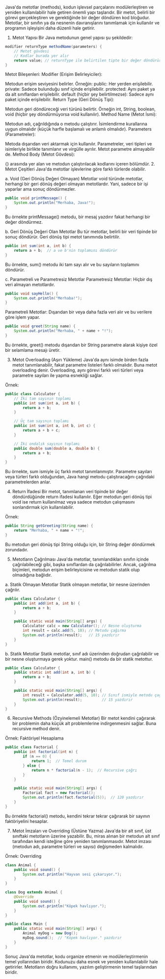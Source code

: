 Java'da metotlar (methods), kodun işlevsel parçalarını modülerleştiren ve yeniden kullanılabilir hale getiren önemli yapı taşlarıdır. Bir metot, belirli bir görevi gerçekleştiren ve gerektiğinde bir değer döndüren kod bloğudur. Metotlar, bir sınıfın ya da nesnenin davranışlarını tanımlamak için kullanılır ve programın işleyişini daha düzenli hale getirir.

1. Metot Yapısı
Bir Java metodunun genel yapısı şu şekildedir:

```java
modifier returnType methodName(parameters) {
    // Metot gövdesi
    // Kodlar burada yer alır
    return value; // returnType ile belirtilen tipte bir değer döndürür
}
```

Metot Bileşenleri:
Modifier (Erişim Belirleyiciler):

Metodun erişim seviyesini belirler. Örneğin:
public: Her yerden erişilebilir.
private: Sadece bulunduğu sınıf içinde erişilebilir.
protected: Aynı paket ya da alt sınıflardan erişilebilir.
default (hiçbir şey belirtilmezse): Sadece aynı paket içinde erişilebilir.
Return Type (Geri Dönüş Tipi):

Metodun geri döndüreceği veri türünü belirtir. Örneğin int, String, boolean, void (hiçbir şey döndürmüyorsa void kullanılır).
Method Name (Metot İsmi):

Metodun adı, çağrıldığında o metodu çalıştırır. İsimlendirme kurallarına uygun olmalıdır (küçük harfle başlamalı ve anlamlı olmalıdır).
Parameters (Parametreler):

Metoda dışarıdan veri aktarmak için kullanılır. Parametreler, veri tipleri ve isimleriyle birlikte tanımlanır ve virgülle ayrılır. Metot parametre almayabilir de.
Method Body (Metot Gövdesi):

{} arasında yer alan ve metodun çalıştırılacak kodlarını içeren bölümdür.
2. Metot Çeşitleri
Java'da metotlar işlevlerine göre farklı türlerde olabilir.

a. Void (Geri Dönüş Değeri Olmayan) Metotlar
void türünde metotlar, herhangi bir geri dönüş değeri olmayan metotlardır. Yani, sadece bir işi yaparlar ama sonuç döndürmezler.

```java
public void printMessage() {
    System.out.println("Merhaba, Java!");
}
```

Bu örnekte printMessage() metodu, bir mesaj yazdırır fakat herhangi bir değer döndürmez.

b. Geri Dönüş Değeri Olan Metotlar
Bu tür metotlar, belirli bir veri tipinde bir sonuç döndürür. Geri dönüş tipi metot tanımında belirtilir.

```java
public int sum(int a, int b) {
    return a + b;  // a ve b'nin toplamını döndürür
}
```

Bu örnekte, sum() metodu iki tam sayı alır ve bu sayıların toplamını döndürür.

c. Parametreli ve Parametresiz Metotlar
Parametresiz Metotlar: Hiçbir dış veri almayan metotlardır.

```java
public void sayHello() {
    System.out.println("Merhaba!");
}
```

Parametreli Metotlar: Dışarıdan bir veya daha fazla veri alır ve bu verilere göre işlem yapar.

```java
public void greet(String name) {
    System.out.println("Merhaba, " + name + "!");
}
```

Bu örnekte, greet() metodu dışarıdan bir String parametre alarak kişiye özel bir selamlama mesajı üretir.

3. Metot Overloading (Aşırı Yükleme)
Java'da aynı isimde birden fazla metot tanımlanabilir, fakat parametre listeleri farklı olmalıdır. Buna metot overloading denir. Overloading, aynı görevi farklı veri türleri veya parametre sayıları ile yapma esnekliği sağlar.

Örnek:

```java
public class Calculator {
    // İki tam sayının toplamı
    public int sum(int a, int b) {
        return a + b;
    }

    // Üç tam sayının toplamı
    public int sum(int a, int b, int c) {
        return a + b + c;
    }

    // İki ondalık sayının toplamı
    public double sum(double a, double b) {
        return a + b;
    }
}
```

Bu örnekte, sum ismiyle üç farklı metot tanımlanmıştır. Parametre sayıları veya türleri farklı olduğundan, Java hangi metodu çalıştıracağını çağrıdaki parametrelerden anlar.

4. Return İfadesi
Bir metot, tanımlanan veri tipinde bir değer döndürdüğünde return ifadesi kullanılır. Eğer metodun geri dönüş tipi void ise return kullanılmaz veya sadece metodun çalışmasını sonlandırmak için kullanılabilir.

Örnek:
```java
public String getGreeting(String name) {
    return "Merhaba, " + name + "!";
}
```

Bu metodun geri dönüş tipi String olduğu için, bir String değer döndürmek zorundadır.

5. Metotların Çağrılması
Java'da metotlar, tanımlandıkları sınıfın içinde çağrılabileceği gibi, başka sınıflardan da çağrılabilirler. Ancak, çağrılma biçimleri, metodun erişim belirleyicisine ve metodun statik olup olmadığına bağlıdır.

a. Statik Olmayan Metotlar
Statik olmayan metotlar, bir nesne üzerinden çağrılır.

```java
public class Calculator {
    public int add(int a, int b) {
        return a + b;
    }

    public static void main(String[] args) {
        Calculator calc = new Calculator(); // Nesne oluşturma
        int result = calc.add(5, 10); // Metodu çağırma
        System.out.println(result);   // 15 yazdırır
    }
}
```

b. Statik Metotlar
Statik metotlar, sınıf adı üzerinden doğrudan çağrılabilir ve bir nesne oluşturmaya gerek yoktur. main() metodu da bir statik metottur.

```java
public class Calculator {
    public static int add(int a, int b) {
        return a + b;
    }

    public static void main(String[] args) {
        int result = Calculator.add(5, 10); // Sınıf ismiyle metodu çağırma
        System.out.println(result);         // 15 yazdırır
    }
}
```

6. Recursive Methods (Özyinelemeli Metotlar)
Bir metot kendini çağırarak bir problemin daha küçük alt problemlerine indirgenmesini sağlar. Buna recursive method denir.

Örnek: Faktöriyel Hesaplama

```java
public class Factorial {
    public int factorial(int n) {
        if (n == 0) {
            return 1;  // Temel durum
        } else {
            return n * factorial(n - 1);  // Recursive çağrı
        }
    }

    public static void main(String[] args) {
        Factorial fact = new Factorial();
        System.out.println(fact.factorial(5));  // 120 yazdırır
    }
}
```

Bu örnekte factorial() metodu, kendini tekrar tekrar çağırarak bir sayının faktöriyelini hesaplar.

7. Metot İmzaları ve Overriding (Üstüne Yazma)
Java'da bir alt sınıf, üst sınıftaki metotların üzerine yazabilir. Bu, miras alınan bir metodun alt sınıf tarafından kendi isteğine göre yeniden tanımlanmasıdır. Metot imzası (metodun adı, parametre türleri ve sayısı) değişmeden kalmalıdır.

Örnek: Overriding

```java
class Animal {
    public void sound() {
        System.out.println("Hayvan sesi çıkarıyor.");
    }
}

class Dog extends Animal {
    @Override
    public void sound() {
        System.out.println("Köpek havlıyor.");
    }
}

public class Main {
    public static void main(String[] args) {
        Animal myDog = new Dog();
        myDog.sound();  // "Köpek havlıyor." yazdırır
    }
}
```

Sonuç
Java'da metotlar, kodu organize etmenin ve modülerleştirmenin temel yollarından biridir. Kodunuzu daha esnek ve yeniden kullanılabilir hale getirirler. Metotların doğru kullanımı, yazılım geliştirmenin temel taşlarından biridir.